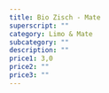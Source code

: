 ```yaml
---
title: Bio Zisch - Mate
superscript: ""
category: Limo & Mate
subcategory: ""
description: ""
price1: 3,0
price2: ""
price3: ""
---
```

